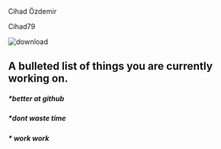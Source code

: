 Cihad Özdemir 

Cihad79


![download](https://user-images.githubusercontent.com/113179470/215455146-e132a380-9eac-4ef0-bd43-bf45cd89805f.jpg)

## A bulleted list of things you are currently working on.

##### *better at github 
##### *dont waste time
##### * work work 
